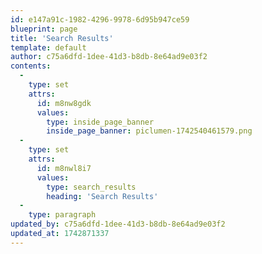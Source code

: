 ```yaml
---
id: e147a91c-1982-4296-9978-6d95b947ce59
blueprint: page
title: 'Search Results'
template: default
author: c75a6dfd-1dee-41d3-b8db-8e64ad9e03f2
contents:
  -
    type: set
    attrs:
      id: m8nw8gdk
      values:
        type: inside_page_banner
        inside_page_banner: piclumen-1742540461579.png
  -
    type: set
    attrs:
      id: m8nwl8i7
      values:
        type: search_results
        heading: 'Search Results'
  -
    type: paragraph
updated_by: c75a6dfd-1dee-41d3-b8db-8e64ad9e03f2
updated_at: 1742871337
---
```

